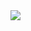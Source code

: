 <img src="https://github-readme-stats.vercel.app/api?username=yocn&show_icons=true&icon_color=CE1D2D&text_color=718096&bg_color=ffffff&hide_title=true" />
